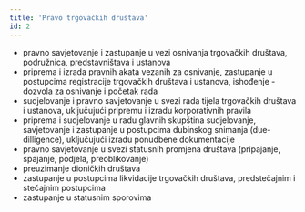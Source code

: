 ```yaml
---
title: 'Pravo trgovačkih društava'
id: 2
---
```


- pravno savjetovanje i zastupanje u vezi osnivanja trgovačkih društava, podružnica,  predstavništava i ustanova
- priprema i izrada pravnih akata vezanih za osnivanje, zastupanje u postupcima registracije trgovačkih društava i ustanova, ishođenje - dozvola za osnivanje i početak rada
- sudjelovanje i pravno savjetovanje u svezi rada tijela trgovačkih društava i ustanova, uključujući pripremu i izradu korporativnih pravila
- priprema i sudjelovanje u radu glavnih skupština
sudjelovanje, savjetovanje i zastupanje u postupcima dubinskog snimanja (due-dilligence), uključujući izradu ponudbene dokumentacije
- pravno savjetovanje u svezi statusnih promjena društava (pripajanje, spajanje, podjela, preoblikovanje)
- preuzimanje dioničkih društava
- zastupanje u postupcima likvidacije trgovačkih društava, predstečajnim i stečajnim postupcima
- zastupanje u statusnim sporovima
